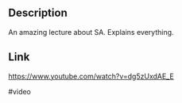 ## Description
An amazing lecture about SA. Explains everything.

## Link
https://www.youtube.com/watch?v=dg5zUxdAE_E

#video